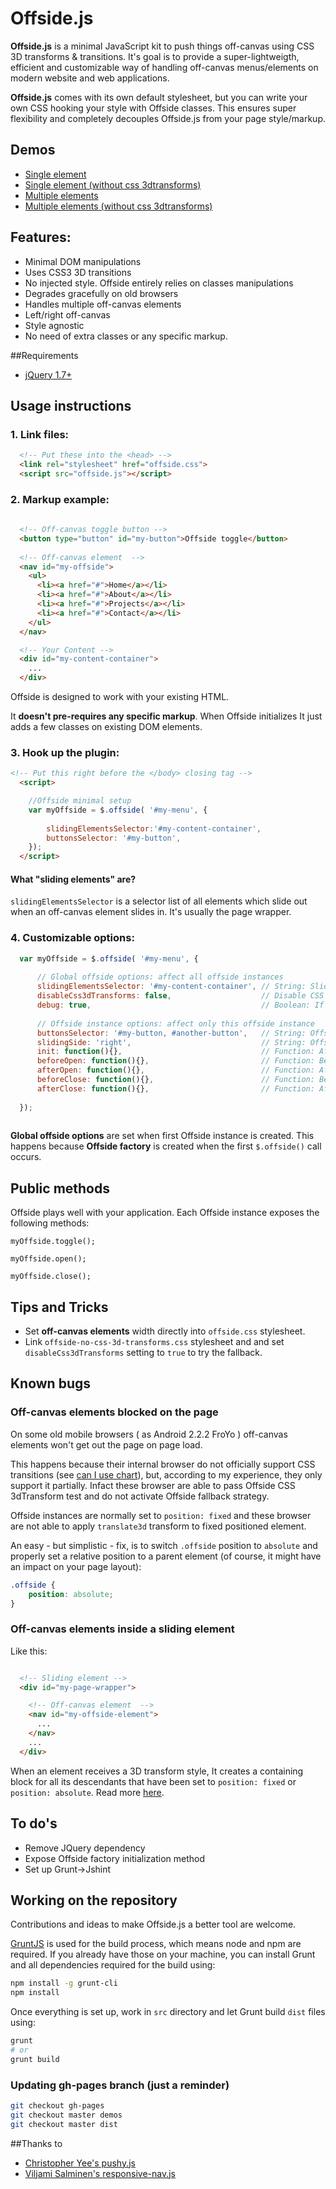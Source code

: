 # Offside.js
**Offside.js** is a minimal JavaScript kit to push things off-canvas using CSS 3D transforms & transitions. It's goal is to provide a super-lightweigth, efficient and customizable way of handling off-canvas menus/elements on modern website and web applications.

**Offside.js** comes with its own default stylesheet, but you can write your own CSS hooking your style with Offside classes. This ensures super flexibility and completely decouples Offside.js from your page style/markup.

## Demos
- [Single element](http://toomuchdesign.github.io/offside/demos/single-element)
- [Single element (without css 3dtransforms)](http://toomuchdesign.github.io/offside/demos/single-element-no-css-3d-transforms)
- [Multiple elements](http://toomuchdesign.github.io/offside/demos/multiple-elements)
- [Multiple elements (without css 3dtransforms)](http://toomuchdesign.github.io/offside/demos/multiple-elements-no-css-3d-transforms)

## Features:
- Minimal DOM manipulations
- Uses CSS3 3D transitions
- No injected style. Offside entirely relies on classes manipulations
- Degrades gracefully on old browsers 
- Handles multiple off-canvas elements
- Left/right off-canvas
- Style agnostic
- No need of extra classes or any specific markup.

##Requirements
- [jQuery 1.7+](http://jquery.com/)


## Usage instructions

### 1. Link files:

```html
  <!-- Put these into the <head> -->
  <link rel="stylesheet" href="offside.css">
  <script src="offside.js"></script>
```


### 2. Markup example:

```html
  
  <!-- Off-canvas toggle button -->
  <button type="button" id="my-button">Offside toggle</button>
   
  <!-- Off-canvas element  -->
  <nav id="my-offside">
    <ul>
      <li><a href="#">Home</a></li>
      <li><a href="#">About</a></li>
      <li><a href="#">Projects</a></li>
      <li><a href="#">Contact</a></li>
    </ul>
  </nav>

  <!-- Your Content -->
  <div id="my-content-container">
    ...
  </div> 
```

Offside is designed to work with your existing HTML.

It **doesn't pre-requires any specific markup**. When Offside initializes It just adds a few classes on existing DOM elements.


### 3. Hook up the plugin:

```html
<!-- Put this right before the </body> closing tag -->
  <script>

    //Offside minimal setup
    var myOffside = $.offside( '#my-menu', {
        
        slidingElementsSelector:'#my-content-container',
        buttonsSelector: '#my-button',
    });
  </script>
```

#### What "sliding elements" are?
`slidingElementsSelector` is a selector list of all elements which slide out when an off-canvas element slides in. It's usually the page wrapper.


### 4. Customizable options:
```javascript
  var myOffside = $.offside( '#my-menu', {
      
      // Global offside options: affect all offside instances
      slidingElementsSelector: '#my-content-container', // String: Sliding elements selectors ('#foo, #bar')
      disableCss3dTransforms: false,                    // Disable CSS 3d Transforms support (for testing purposes)
      debug: true,                                      // Boolean: If true, print errors in console
      
      // Offside instance options: affect only this offside instance
      buttonsSelector: '#my-button, #another-button',   // String: Offside toggle buttons selectors ('#foo, #bar')
      slidingSide: 'right',                             // String: Offside element pushed on left or right
      init: function(){},                               // Function: After init callback
      beforeOpen: function(){},                         // Function: Before open callback
      afterOpen: function(){},                          // Function: After open callback
      beforeClose: function(){},                        // Function: Before close callback
      afterClose: function(){},                         // Function: After close callback    
  
  });
  
```
**Global offside options** are set when first Offside instance is created. This happens because **Offside factory** is created when the first `$.offside()` call occurs.

## Public methods

Offside plays well with your application. Each Offside instance exposes the following methods:

`myOffside.toggle();`

`myOffside.open();`

`myOffside.close();`


## Tips and Tricks

- Set **off-canvas elements** width directly into `offside.css` stylesheet.
- Link `offside-no-css-3d-transforms.css` stylesheet and and set `disableCss3dTransforms` setting to `true` to try the fallback.

## Known bugs
### Off-canvas elements blocked on the page

On some old mobile browsers ( as Android 2.2.2 FroYo ) off-canvas elements won't get out the page on page load.

This happens because their internal browser do not officially support CSS transitions (see [can I use chart](http://caniuse.com/#feat=transforms3d)), but, according to my experience, they only support it partially. Infact these browser are able to pass Offside CSS 3dTransform test and do not activate Offside fallback strategy.

Offside instances are normally set to `position: fixed` and these browser are not able to apply `translate3d` transform to fixed positioned element.

An easy - but simplistic - fix, is to switch `.offside` position to `absolute` and properly set a relative position to a parent element (of course, it might  have an impact on your page layout):

```css
.offside {
    position: absolute;
}
```

### Off-canvas elements inside a sliding element

Like this:

```html

  <!-- Sliding element -->
  <div id="my-page-wrapper">

    <!-- Off-canvas element  -->
    <nav id="my-offside-element">
      ...
    </nav>
    ...
  </div> 
```

When an element receives a 3D transform style, It creates a containing block for all its descendants that have been set to `position: fixed` or `position: absolute`. Read more [here](http://meyerweb.com/eric/thoughts/2011/09/12/un-fixing-fixed-elements-with-css-transforms).


## To do's

- Remove JQuery dependency
- Expose Offside factory initialization method
- Set up Grunt->Jshint

## Working on the repository

Contributions and ideas to make Offside.js a better tool are welcome.

[GruntJS](http://gruntjs.com/) is used for the build process, which means node and npm are required. If you already have those on your machine, you can install Grunt and all dependencies required for the build using:

```sh
npm install -g grunt-cli
npm install
```

Once everything is set up, work in `src` directory and let Grunt build `dist` files using:

```sh
grunt
# or
grunt build
```

### Updating gh-pages branch (just a reminder)
```sh
git checkout gh-pages
git checkout master demos
git checkout master dist
```

##Thanks to

- [Christopher Yee's pushy.js](https://github.com/christophery/pushy)
- [Viljami Salminen's responsive-nav.js](https://github.com/viljamis/responsive-nav.js)
